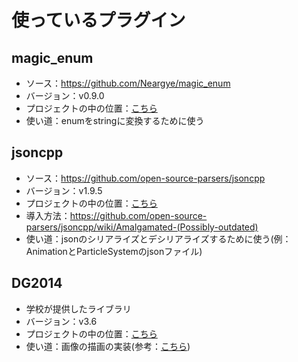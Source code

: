 # 使っているプラグイン

## magic_enum

* ソース：https://github.com/Neargye/magic_enum
* バージョン：v0.9.0
* プロジェクトの中の位置：[こちら](../lib/magic_enum.hpp)
* 使い道：enumをstringに変換するために使う

## jsoncpp

* ソース：https://github.com/open-source-parsers/jsoncpp
* バージョン：v1.9.5
* プロジェクトの中の位置：[こちら](../lib/jsoncpp)
* 導入方法：https://github.com/open-source-parsers/jsoncpp/wiki/Amalgamated-(Possibly-outdated)
* 使い道：jsonのシリアライズとデシリアライズするために使う(例：AnimationとParticleSystemのjsonファイル)

## DG2014

* 学校が提供したライブラリ
* バージョン：v3.6
* プロジェクトの中の位置：[こちら](../lib/DG2014)
* 使い道：画像の描画の実装(参考：[こちら](../src/GE/Render/Impl))